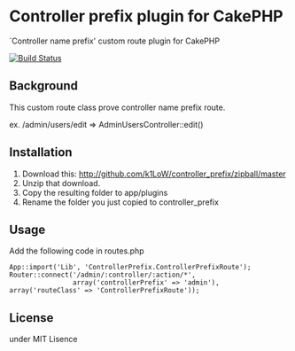 # Controller prefix plugin for CakePHP #

`Controller name prefix' custom route plugin for CakePHP

[![Build Status](https://secure.travis-ci.org/k1LoW/controller_prefix.png?branch=2.0)](http://travis-ci.org/k1LoW/controller_prefix)

## Background ##

This custom route class prove controller name prefix route.

ex. /admin/users/edit => AdminUsersController::edit()

## Installation ##

1. Download this: http://github.com/k1LoW/controller_prefix/zipball/master
2. Unzip that download.
3. Copy the resulting folder to app/plugins
4. Rename the folder you just copied to controller_prefix

## Usage ##

Add the following code in routes.php

    App::import('Lib', 'ControllerPrefix.ControllerPrefixRoute');
    Router::connect('/admin/:controller/:action/*',
                    array('controllerPrefix' => 'admin'), array('routeClass' => 'ControllerPrefixRoute'));

## License ##

under MIT Lisence
